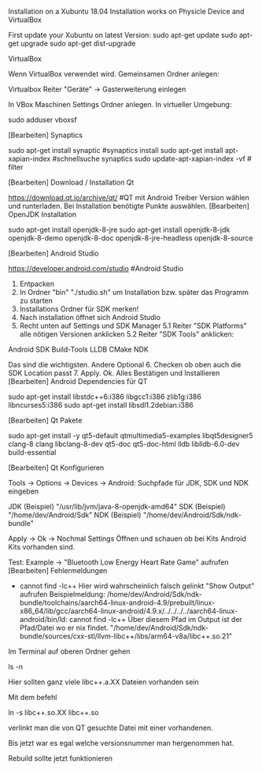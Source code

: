 Installation on a Xubuntu 18.04
Installation works on Physicle Device and VirtualBox

First update your Xubuntu on latest Version:
sudo apt-get update
sudo apt-get upgrade
sudo apt-get dist-upgrade

VirtualBox

Wenn VirtualBox verwendet wird. Gemeinsamen Ordner anlegen:

Virtualbox Reiter "Geräte" -> Gasterweiterung einlegen

In VBox Maschinen Settings Ordner anlegen.
In virtueller Umgebung:

 sudo adduser <User> vboxsf

[Bearbeiten] Synaptics

sudo apt-get install synaptic #synaptics install
sudo apt-get install apt-xapian-index  #schnellsuche synaptics
sudo update-apt-xapian-index -vf 	# filter

[Bearbeiten] Download / Installation Qt

https://download.qt.io/archive/qt/ #QT mit Android Treiber
Version wählen und runterladen. Bei Installation benötigte Punkte auswählen.
[Bearbeiten] OpenJDK Installation

sudo apt-get install openjdk-8-jre
sudo apt-get install openjdk-8-jdk openjdk-8-demo openjdk-8-doc openjdk-8-jre-headless openjdk-8-source

[Bearbeiten] Android Studio

https://developer.android.com/studio #Android Studio
1. Entpacken
2. In Ordner "bin" "./studio.sh" um Installation bzw. später das Programm zu starten
3. Installations Ordner für SDK merken!
4. Nach installation öffnet sich Android Studio
5. Recht unten auf Settings und SDK Manager
5.1 Reiter "SDK Platforms" alle nötigen Versionen anklicken
5.2 Reiter "SDK Tools" anklicken:

Android SDK Build-Tools
LLDB
CMake
NDK

Das sind die wichtigsten. Andere Optional
6. Checken ob oben auch die SDK Location passt
7. Apply. Ok. Alles Bestätigen und Installieren
[Bearbeiten] Android Dependencies für QT

sudo apt-get install libstdc++6:i386 libgcc1:i386 zlib1g:i386 libncurses5:i386
sudo apt-get install libsdl1.2debian:i386

[Bearbeiten] Qt Pakete

sudo apt-get install -y qt5-default qtmultimedia5-examples libqt5designer5 clang-8 clang libclang-8-dev qt5-doc qt5-doc-html lldb liblldb-6.0-dev build-essential

[Bearbeiten] Qt Konfigurieren

Tools -> Options -> Devices -> Android:
Suchpfade für JDK, SDK und NDK eingeben

JDK (Beispiel) "/usr/lib/jvm/java-8-openjdk-amd64"
SDK (Beispiel) "/home/dev/Android/Sdk"
NDK (Beispiel) "/home/dev/Android/Sdk/ndk-bundle"

Apply -> Ok -> Nochmal Settings Öffnen und schauen ob bei Kits Android Kits vorhanden sind.

Test: Example -> "Bluetooth Low Energy Heart Rate Game" aufrufen
[Bearbeiten] Fehlermeldungen

- cannot find -lc++
Hier wird wahrscheinlich falsch gelinkt
"Show Output" aufrufen
Beispielmeldung: /home/dev/Android/Sdk/ndk-bundle/toolchains/aarch64-linux-android-4.9/prebuilt/linux-x86_64/lib/gcc/aarch64-linux-android/4.9.x/../../../../aarch64-linux-android/bin/ld: cannot find -lc++
Über diesem Pfad im Output ist der Pfad/Datei wo er nix findet.
"/home/dev/Android/Sdk/ndk-bundle/sources/cxx-stl/llvm-libc++/libs/arm64-v8a/libc++.so.21"

Im Terminal auf oberen Ordner gehen

ls -n

Hier sollten ganz viele libc++.a.XX Dateien vorhanden sein

Mit dem befehl

ln -s libc++.so.XX libc++.so

verlinkt man die von QT gesuchte Datei mit einer vorhandenen.

Bis jetzt war es egal welche versionsnummer man hergenommen hat.

Rebuild sollte jetzt funktionieren 

